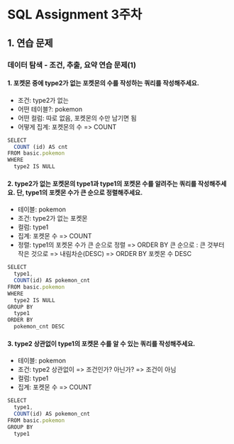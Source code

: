# SQL Assignment 3주차


## 1. 연습 문제

### 데이터 탐색 - 조건, 추출, 요약 연습 문제(1)
#### 1. 포켓몬 중에 type2가 없는 포켓몬의 수를 작성하는 쿼리를 작성해주세요.
- 조건: type2가 없는
- 어떤 테이블?: pokemon
- 어떤 컬럼: 따로 없음, 포켓몬의 수만 남기면 됨
- 어떻게 집계: 포켓몬의 수 => COUNT

```js
SELECT
  COUNT (id) AS cnt
FROM basic.pokemon
WHERE
  type2 IS NULL
```

#### 2. type2가 없는 포켓몬의 type1과 type1의 포켓몬 수를 알려주는 쿼리를 작성해주세요. 단, type1의 포켓몬 수가 큰 순으로 정렬해주세요.
- 테이블: pokemon
- 조건: type2가 없는 포켓몬
- 컬럼: type1
- 집계: 포켓몬 수 => COUNT
- 정렬: type1의 포켓몬 수가 큰 순으로 정렬 => ORDER BY 큰 순으로 : 큰 것부터 작은 것으로 => 내림차순(DESC) => ORDER BY 포켓몬 수 DESC

```js
SELECT
  type1,
  COUNT(id) AS pokemon_cnt
FROM basic.pokemon
WHERE
  type2 IS NULL
GROUP BY
  type1
ORDER BY
  pokemon_cnt DESC
```

#### 3. type2 상관없이 type1의 포켓몬 수를 알 수 있는 쿼리를 작성해주세요.
- 테이블: pokemon
- 조건: type2 상관없이 => 조건인가? 아닌가? => 조건이 아님
- 컬럼: type1
- 집계: 포켓몬 수 => COUNT

```js
SELECT
  type1,
  COUNT(id) AS pokemon_cnt
FROM basic.pokemon
GROUP BY
  type1
```